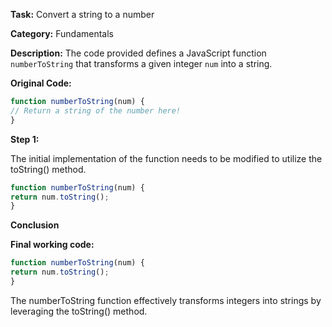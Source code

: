 **Task:** Convert a string to a number

**Category:** Fundamentals

**Description:** The code provided defines a JavaScript function `numberToString` that transforms a given integer `num` into a string.

**Original Code:**
```js
function numberToString(num) {
// Return a string of the number here!
}
```

**Step 1:**

The initial implementation of the function needs to be modified to utilize the toString() method.
```js
function numberToString(num) {
return num.toString();
}
```

**Conclusion**

**Final working code:**
```js
function numberToString(num) {
return num.toString();
}
```
The numberToString function effectively transforms integers into strings by leveraging the toString() method.

